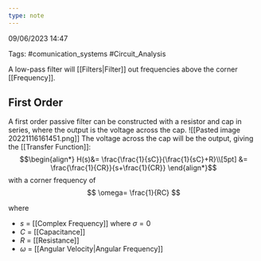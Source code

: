 ```yaml
---
type: note
---
```

09/06/2023 14:47

Tags: #comunication_systems #Circuit_Analysis 

A low-pass filter will [[Filters|Filter]] out frequencies above the corner [[Frequency]]. 

## First Order
A first order passive filter can be constructed with a resistor and cap in series, where the output is the voltage across the cap. 
![[Pasted image 20221116161451.png]]
The voltage across the cap will be the output, giving the [[Transfer Function]]:
$$\begin{align*}
H(s)&= \frac{\frac{1}{sC}}{\frac{1}{sC}+R}\\[5pt]
&= \frac{\frac{1}{CR}}{s+\frac{1}{CR}}
\end{align*}$$
with a corner frequency of 
$$
\omega= \frac{1}{RC}
$$

where
- $s$ = [[Complex Frequency]] where $\sigma=0$
- $C$ = [[Capacitance]]
- $R$ = [[Resistance]]
- $\omega$ = [[Angular Velocity|Angular Frequency]]

